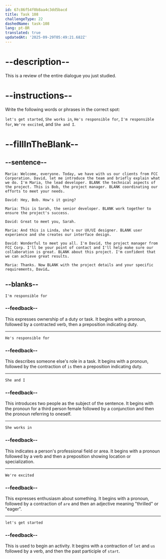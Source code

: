 ```yaml
---
id: 67c86f54f0b8aa4c3dd5bacd
title: Task 108
challengeType: 22
dashedName: task-108
lang: pt-BR
translated: true
updatedAt: '2025-09-29T05:49:21.682Z'
---
```


<!-- REVIEW -->

# --description--

This is a review of the entire dialogue you just studied.

# --instructions--

Write the following words or phrases in the correct spot:

`let's get started`, `She works in`, `He's responsible for`, `I'm responsible for`, `We're excited`, and `She and I`.

# --fillInTheBlank--

## --sentence--

`Maria: Welcome, everyone. Today, we have with us our clients from FCC Corporation. David, let me introduce the team and briefly explain what we do. I'm Maria, the lead developer. BLANK the technical aspects of the project. This is Bob, the project manager. BLANK coordinating our efforts to meet your needs.`  

`David: Hey, Bob. How's it going?`  

`Maria: This is Sarah, the senior developer. BLANK work together to ensure the project's success.`  

`David: Great to meet you, Sarah.`  

`Maria: And this is Linda, she's our UX/UI designer. BLANK user experience and she creates our interface design.`  

`David: Wonderful to meet you all. I'm David, the project manager from FCC Corp. I'll be your point of contact and I'll help make sure our collaboration is great. BLANK about this project. I'm confident that we can achieve great results.`  

`Maria: Thanks. Now BLANK with the project details and your specific requirements, David…`  

## --blanks--

`I'm responsible for`  

### --feedback--

This expresses ownership of a duty or task. It begins with a pronoun, followed by a contracted verb, then a preposition indicating duty.  

---

`He's responsible for`  

### --feedback--

This describes someone else's role in a task. It begins with a pronoun, followed by the contraction of `is` then a preposition indicating duty.  

---

`She and I`  

### --feedback--

This introduces two people as the subject of the sentence. It begins with the pronoun for a third person female followed by a conjunction and then the pronoun referring to oneself.  

---

`She works in`  

### --feedback--

This indicates a person's professional field or area. It begins with a pronoun followed by a verb and then a preposition showing location or specialization.

---

`We're excited`  

### --feedback--

This expresses enthusiasm about something. It begins with a pronoun, followed by a contraction of `are` and then an adjective meaning "thrilled" or "eager".  

---

`let's get started`  

### --feedback--

This is used to begin an activity. It begins with a contraction of `let` and `us` followed by a verb, and then the past participle of `start`.
